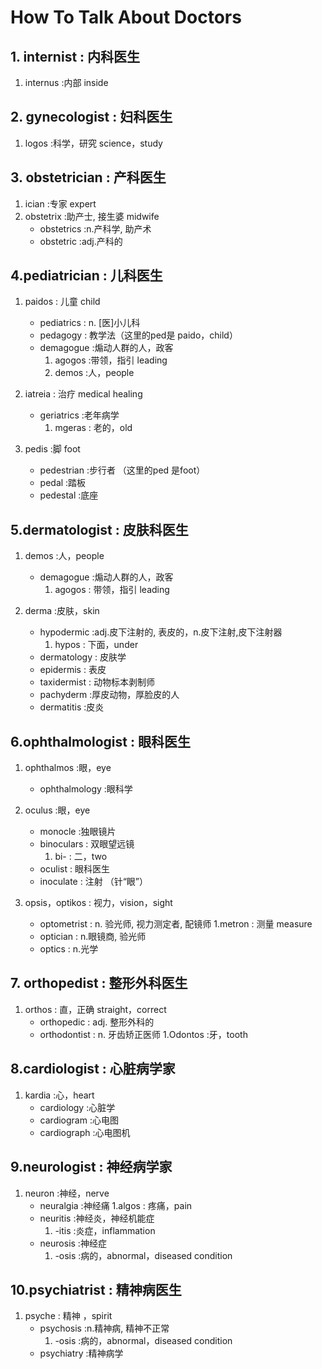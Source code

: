 # How To Talk About Doctors

## 1. internist          : 内科医生

1. internus             :内部  inside 

## 2. gynecologist       : 妇科医生   

1. logos                 :科学，研究 science，study


## 3. obstetrician       : 产科医生

1. ician                  :专家 expert
2. obstetrix            :助产士, 接生婆 midwife
	- obstetrics         :n.产科学, 助产术
	- obstetric           :adj.产科的

## 4.pediatrician       : 儿科医生

1. paidos             :  儿童 child
	- pediatrics       :  n. [医]小儿科
	- pedagogy        : 教学法（这里的ped是 paido，child）
	- demagogue			 :煽动人群的人，政客
		1. agogos 		:带领，指引 leading
		2. demos 		:人，people
2. iatreia               : 治疗 medical healing
	- geriatrics         :老年病学
		1. mgeras           :   老的，old


3. pedis                 :脚 foot
	- pedestrian        :步行者 （这里的ped 是foot）
	- pedal				:踏板	
	- pedestal			:底座



## 5.dermatologist      : 皮肤科医生

1. demos               :人，people
	- demagogue      :煽动人群的人，政客
		1. agogos     :         带领，指引 leading

2. derma               :皮肤，skin
	- hypodermic      :adj.皮下注射的, 表皮的，n.皮下注射,皮下注射器
		1. hypos       :         下面，under
	- dermatology    : 皮肤学
	- epidermis       :  表皮
	- taxidermist      :  动物标本剥制师
	- pachyderm       	:厚皮动物，厚脸皮的人
	- dermatitis         :皮炎



## 6.ophthalmologist    : 眼科医生

1. ophthalmos       	:眼，eye
	- ophthalmology 	:眼科学
2. oculus               :眼，eye
	- monocle          	:独眼镜片
	- binoculars      	: 双眼望远镜
		1. bi-			: 二，two
	- oculist   		:	眼科医生
	- inoculate     	:   注射 （针“眼”）

3. opsis，optikos  : 视力，vision，sight
	- optometrist  :    n. 验光师, 视力测定者, 配镜师
		1.metron    :          测量 measure
	- optician       :    n.眼镜商, 验光师
	- optics          :    n.光学

		   

## 7. orthopedist       : 整形外科医生

1. orthos             : 直，正确 straight，correct
	- orthopedic      : adj. 整形外科的
	- orthodontist    : n. 牙齿矫正医师
		1.Odontos           :牙，tooth

## 8.cardiologist       : 心脏病学家

1. kardia              :心，heart
	- cardiology      :心脏学
	- cardiogram     :心电图
	- cardiograph    :心电图机
	


## 9.neurologist        : 神经病学家

1. neuron            :神经，nerve
	- neuralgia        :神经痛
		1.algos            :   疼痛，pain
	- neuritis            :神经炎，神经机能症
		1. -itis           :炎症，inflammation
	- neurosis			:神经症
		1. -osis         :病的，abnormal，diseased condition



## 10.psychiatrist 		: 精神病医生

1. psyche            	: 精神 ，spirit
	- psychosis        :n.精神病, 精神不正常
		1. -osis         :病的，abnormal，diseased condition
	- psychiatry        :精神病学




